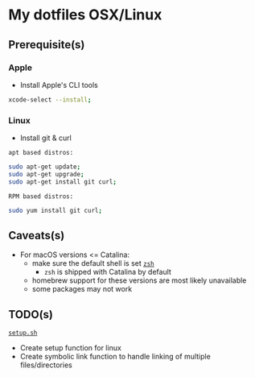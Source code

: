 # My dotfiles OSX/Linux

## Prerequisite(s)
### Apple

  * Install Apple's CLI tools

```sh
xcode-select --install;
```

### Linux

  * Install git & curl

`apt based distros:`

```sh 
sudo apt-get update;
sudo apt-get upgrade; 
sudo apt-get install git curl;
```

`RPM based distros:`

```sh
sudo yum install git curl;
```

## Caveats(s)
  * For macOS versions <= Catalina:
    * make sure the default shell is set [`zsh`](https://github.com/ohmyzsh/ohmyzsh/wiki/Installing-ZSH)
	  * `zsh` is shipped with Catalina by default
    * homebrew support for these versions are most likely unavailable
    * some packages may not work

## TODO(s)
[`setup.sh`](./setup.sh)
  * Create setup function for linux
  * Create symbolic link function to handle linking of multiple files/directories
